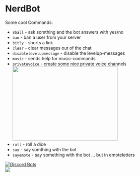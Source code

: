 # NerdBot
Some cool Commands:

- `8ball` - ask somthing and the bot answers with yes/no
- `ban` - ban a user from your server
- `bitly` - shorts a link
- `clear` - clear messages out of the chat
- `disablelevelupmessage` - disable the levelup-messages
- `music` - sends help for music-commands
- `privatevoice` - create some nice private voice channels <br><img src="https://i.imgur.com/27Fq06h.gifv" height="239" width="338">
- `roll` - roll a dice
- `say` - say somthing with the bot
- `sayemote` - say something with the bot ... but in emoteletters

<a href="https://discordbots.org/bot/332997639807434763">
  <img src="https://discordbots.org/api/widget/332997639807434763.svg" alt="Discord Bots" />
</a>
<br>
<a href="https://discord.gg/4FTkRFa"><img src="https://discordapp.com/api/guilds/340159915282661396/embed.png?style=banner2"/>
</a>

